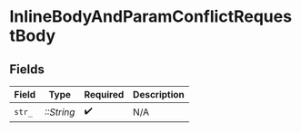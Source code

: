 # InlineBodyAndParamConflictRequestBody


## Fields

| Field              | Type               | Required           | Description        |
| ------------------ | ------------------ | ------------------ | ------------------ |
| `str_`             | *::String*         | :heavy_check_mark: | N/A                |